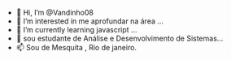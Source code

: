 - 👋 Hi, I’m @Vandinho08
- 👀 I’m interested in me aprofundar na área ...
- 🌱 I’m currently learning javascript ...
- 💞️ sou estudante de Análise e Desenvolvimento de Sistemas...
- 📫 Sou de Mesquita , Rio de janeiro.

<!---
Vandinho08/Vandinho08 is a ✨ special ✨ repository because its `README.md` (this file) appears on your GitHub profile.
You can click the Preview link to take a look at your changes.
--->
